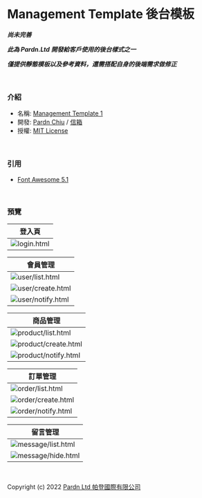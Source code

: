 # Management Template 後台模板

***尚未完善***

***此為 Pardn.Ltd 開發給客戶使用的後台樣式之一***

***僅提供靜態模板以及參考資料，還需搭配自身的後端需求做修正***

<br>

### 介紹

- 名稱: [Management Template 1](https://pardnchiu.github.io/management-template-1/)
- 開發: [Pardn Chiu](https://www.facebook.com/chiuchingwei) / [信箱](mailto:chiuchingwei@icloud.com)
- 授權: [MIT License](./LICENSE)

<br>

### 引用

- [Font Awesome 5.1](https://fontawesome.com)

<br>

### 預覽

| 登入頁 |
| --- |
| ![login.html](./preview/login.png) |

| 會員管理 |
| --- |
| ![user/list.html](./preview/userList.png) |
| ![user/create.html](./preview/userCreate.png) |
| ![user/notify.html](./preview/userNotify.png) |

| 商品管理 |
| --- |
| ![product/list.html](./preview/productList.png) |
| ![product/create.html](./preview/productCreate.png) |
| ![product/notify.html](./preview/productNotify.png) |

| 訂單管理 |
| --- |
| ![order/list.html](./preview/orderList.png) |
| ![order/create.html](./preview/orderCreate.png) |
| ![order/notify.html](./preview/orderNotify.png) |

| 留言管理 |
| --- |
| ![message/list.html](./preview/messageList.png) |
| ![message/hide.html](./preview/messageHide.png) |

<br>

Copyright (c) 2022 [Pardn Ltd 帕登國際有限公司](mailto:mail@pardn.ltd)
